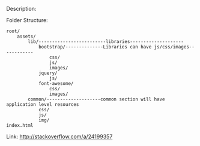 Description:


Folder Structure:


	root/
		assets/
			lib/-------------------------libraries--------------------
				bootstrap/--------------Libraries can have js/css/images------------
					css/
					js/
					images/
				jquery/
					js/
				font-awesome/
					css/
					images/
			common/--------------------common section will have application level resources    
				css/
				js/
				img/
	index.html


Link:
http://stackoverflow.com/a/24199357